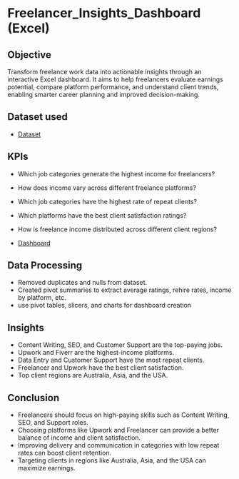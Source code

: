 # Freelancer_Insights_Dashboard (Excel)

## Objective
Transform freelance work data into actionable insights through an interactive Excel dashboard. It aims to help freelancers evaluate earnings potential, compare platform performance, and understand client trends, enabling smarter career planning and improved decision-making.

## Dataset used
- <a href="https://github.com/Fathimathu-swafa/Freelancer_Insights_Dashboard/blob/main/Freelancer_dataset.xlsx">Dataset</a>

## KPIs
-	Which job categories generate the highest income for freelancers?
-	How does income vary across different freelance platforms?
-	Which job categories have the highest rate of repeat clients?
-	Which platforms have the best client satisfaction ratings?
-	How is freelance income distributed across different client regions?

- <a href="https://github.com/Fathimathu-swafa/Freelancer_Insights_Dashboard/blob/main/Freelancer_dashboard.png">Dashboard</a>


## Data Processing
-	Removed duplicates and nulls from dataset.
-	Created pivot summaries to extract average ratings, rehire rates, income by platform, etc.
-	use pivot tables, slicers, and charts for dashboard creation

## Insights
-	Content Writing, SEO, and Customer Support are the top-paying jobs.
-	Upwork and Fiverr are the highest-income platforms.
-	Data Entry and Customer Support have the most repeat clients.
-	Freelancer and Upwork have the best client satisfaction.
-	Top client regions are Australia, Asia, and the USA.

## Conclusion
-	Freelancers should focus on high-paying skills such as Content Writing, SEO, and Support roles.
-	Choosing platforms like Upwork and Freelancer can provide a better balance of income and client satisfaction.
-	Improving delivery and communication in categories with low repeat rates can boost client retention.
-	Targeting clients in regions like Australia, Asia, and the USA can maximize earnings.


